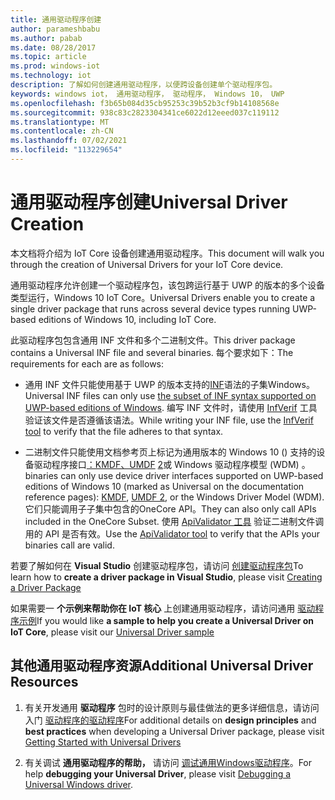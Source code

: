```yaml
---
title: 通用驱动程序创建
author: parameshbabu
ms.author: pabab
ms.date: 08/28/2017
ms.topic: article
ms.prod: windows-iot
ms.technology: iot
description: 了解如何创建通用驱动程序，以便跨设备创建单个驱动程序包。
keywords: windows iot， 通用驱动程序， 驱动程序， Windows 10， UWP
ms.openlocfilehash: f3b65b084d35cb95253c39b52b3cf9b14108568e
ms.sourcegitcommit: 938c83c2823304341ce6022d12eeed037c119112
ms.translationtype: MT
ms.contentlocale: zh-CN
ms.lasthandoff: 07/02/2021
ms.locfileid: "113229654"
---
```

# <a name="universal-driver-creation"></a><span data-ttu-id="79cb9-104">通用驱动程序创建</span><span class="sxs-lookup"><span data-stu-id="79cb9-104">Universal Driver Creation</span></span>

<span data-ttu-id="79cb9-105">本文档将介绍为 IoT Core 设备创建通用驱动程序。</span><span class="sxs-lookup"><span data-stu-id="79cb9-105">This document will walk you through the creation of Universal Drivers for your IoT Core device.</span></span>

<span data-ttu-id="79cb9-106">通用驱动程序允许创建一个驱动程序包，该包跨运行基于 UWP 的版本的多个设备类型运行，Windows 10 IoT Core。</span><span class="sxs-lookup"><span data-stu-id="79cb9-106">Universal Drivers enable you to create a single driver package that runs across several device types running UWP-based editions of Windows 10, including IoT Core.</span></span>

<span data-ttu-id="79cb9-107">此驱动程序包包含通用 INF 文件和多个二进制文件。</span><span class="sxs-lookup"><span data-stu-id="79cb9-107">This driver package contains a Universal INF file and several binaries.</span></span> <span data-ttu-id="79cb9-108">每个要求如下：</span><span class="sxs-lookup"><span data-stu-id="79cb9-108">The requirements for each are as follows:</span></span>
- <span data-ttu-id="79cb9-109">通用 INF 文件只能使用基于 UWP 的版本支持的[INF](https://docs.microsoft.com/windows-hardware/drivers/install/using-a-universal-inf-file#which-inf-sections-are-invalid-in-a-universal-inf-file)语法的子集Windows。</span><span class="sxs-lookup"><span data-stu-id="79cb9-109">Universal INF files can only use [the subset of INF syntax supported on UWP-based editions of Windows](https://docs.microsoft.com/windows-hardware/drivers/install/using-a-universal-inf-file#which-inf-sections-are-invalid-in-a-universal-inf-file).</span></span> <span data-ttu-id="79cb9-110">编写 INF 文件时，请使用 [InfVerif](https://docs.microsoft.com/windows-hardware/drivers/devtest/infverif) 工具验证该文件是否遵循该语法。</span><span class="sxs-lookup"><span data-stu-id="79cb9-110">While writing your INF file, use the [InfVerif tool](https://docs.microsoft.com/windows-hardware/drivers/devtest/infverif) to verify that the file adheres to that syntax.</span></span>

- <span data-ttu-id="79cb9-111">二进制文件只能使用文档参考页上标记为通用版本的 Windows 10 () 支持的设备驱动程序接口[：KMDF、UMDF](https://docs.microsoft.com/windows-hardware/drivers/wdf/index) [2](https://docs.microsoft.com/windows-hardware/drivers/wdf/getting-started-with-umdf-version-2)或 Windows 驱动程序模型 (WDM) 。</span><span class="sxs-lookup"><span data-stu-id="79cb9-111">binaries can only use device driver interfaces supported on UWP-based editions of Windows 10 (marked as Universal on the documentation reference pages): [KMDF](https://docs.microsoft.com/windows-hardware/drivers/wdf/index), [UMDF 2](https://docs.microsoft.com/windows-hardware/drivers/wdf/getting-started-with-umdf-version-2), or the Windows Driver Model (WDM).</span></span> <span data-ttu-id="79cb9-112">它们只能调用子子集中包含的OneCore API。</span><span class="sxs-lookup"><span data-stu-id="79cb9-112">They can also only call APIs included in the OneCore Subset.</span></span> <span data-ttu-id="79cb9-113">使用 [ApiValidator 工具](https://docs.microsoft.com/windows-hardware/drivers/develop/validating-universal-drivers) 验证二进制文件调用的 API 是否有效。</span><span class="sxs-lookup"><span data-stu-id="79cb9-113">Use the [ApiValidator tool](https://docs.microsoft.com/windows-hardware/drivers/develop/validating-universal-drivers) to verify that the APIs your binaries call are valid.</span></span>

<span data-ttu-id="79cb9-114">若要了解如何在 **Visual Studio** 创建驱动程序包，请访问 [创建驱动程序包](https://docs.microsoft.com/windows-hardware/drivers/develop/creating-a-driver-package)</span><span class="sxs-lookup"><span data-stu-id="79cb9-114">To learn how to **create a driver package in Visual Studio**, please visit [Creating a Driver Package](https://docs.microsoft.com/windows-hardware/drivers/develop/creating-a-driver-package)</span></span>

<span data-ttu-id="79cb9-115">如果需要一 **个示例来帮助你在 IoT 核心** 上创建通用驱动程序，请访问通用 [驱动程序示例](https://developer.microsoft.com/en-us/windows/iot/samples/driverlab)</span><span class="sxs-lookup"><span data-stu-id="79cb9-115">If you would like **a sample to help you create a Universal Driver on IoT Core**, please visit our [Universal Driver sample](https://developer.microsoft.com/en-us/windows/iot/samples/driverlab)</span></span>

## <a name="additional-universal-driver-resources"></a><span data-ttu-id="79cb9-116">其他通用驱动程序资源</span><span class="sxs-lookup"><span data-stu-id="79cb9-116">Additional Universal Driver Resources</span></span>

1. <span data-ttu-id="79cb9-117">有关开发通用 **驱动程序** 包时的设计原则与最佳做法的更多详细信息，请访问入门 [驱动程序的驱动程序](https://docs.microsoft.com/windows-hardware/drivers/develop/getting-started-with-universal-drivers)</span><span class="sxs-lookup"><span data-stu-id="79cb9-117">For additional details on **design principles** and **best practices** when developing a Universal Driver package, please visit [Getting Started with Universal Drivers](https://docs.microsoft.com/windows-hardware/drivers/develop/getting-started-with-universal-drivers)</span></span>

2. <span data-ttu-id="79cb9-118">有关调试 **通用驱动程序的帮助，** 请访问 [调试通用Windows驱动程序](https://docs.microsoft.com/windows-hardware/drivers/develop/debugging-a-universal-driver)。</span><span class="sxs-lookup"><span data-stu-id="79cb9-118">For help **debugging your Universal Driver**, please visit [Debugging a Universal Windows driver](https://docs.microsoft.com/windows-hardware/drivers/develop/debugging-a-universal-driver).</span></span>

